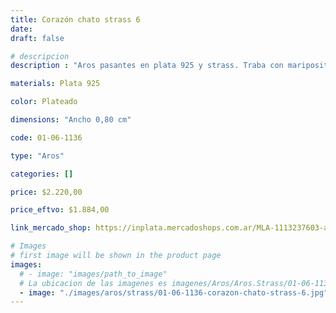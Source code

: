 ```yaml
---
title: Corazón chato strass 6
date: 
draft: false

# descripcion
description : "Aros pasantes en plata 925 y strass. Traba con mariposita."

materials: Plata 925

color: Plateado

dimensions: "Ancho 0,80 cm"

code: 01-06-1136

type: "Aros"

categories: []

price: $2.220,00

price_eftvo: $1.884,00

link_mercado_shop: https://inplata.mercadoshops.com.ar/MLA-1113237603-aros-en-plata-925-y-strass-corazón-chato-strass-6-_JM

# Images
# first image will be shown in the product page
images:
  # - image: "images/path_to_image"
  # La ubicacion de las imagenes es imagenes/Aros/Aros.Strass/01-06-1136-corazon-chato-strass-6
  - image: "./images/aros/strass/01-06-1136-corazon-chato-strass-6.jpg"
---
```

